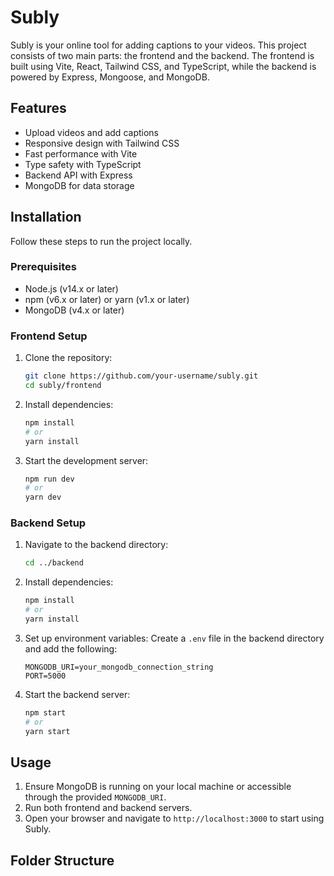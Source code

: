 # Subly

Subly is your online tool for adding captions to your videos. This project consists of two main parts: the frontend and the backend. The frontend is built using Vite, React, Tailwind CSS, and TypeScript, while the backend is powered by Express, Mongoose, and MongoDB.

## Features

- Upload videos and add captions
- Responsive design with Tailwind CSS
- Fast performance with Vite
- Type safety with TypeScript
- Backend API with Express
- MongoDB for data storage

## Installation

Follow these steps to run the project locally.

### Prerequisites

- Node.js (v14.x or later)
- npm (v6.x or later) or yarn (v1.x or later)
- MongoDB (v4.x or later)

### Frontend Setup

1. Clone the repository:

   ```bash
   git clone https://github.com/your-username/subly.git
   cd subly/frontend
   ```

2. Install dependencies:

   ```bash
   npm install
   # or
   yarn install
   ```

3. Start the development server:
   ```bash
   npm run dev
   # or
   yarn dev
   ```

### Backend Setup

1. Navigate to the backend directory:

   ```bash
   cd ../backend
   ```

2. Install dependencies:

   ```bash
   npm install
   # or
   yarn install
   ```

3. Set up environment variables:
   Create a `.env` file in the backend directory and add the following:

   ```
   MONGODB_URI=your_mongodb_connection_string
   PORT=5000
   ```

4. Start the backend server:
   ```bash
   npm start
   # or
   yarn start
   ```

## Usage

1. Ensure MongoDB is running on your local machine or accessible through the provided `MONGODB_URI`.
2. Run both frontend and backend servers.
3. Open your browser and navigate to `http://localhost:3000` to start using Subly.

## Folder Structure
